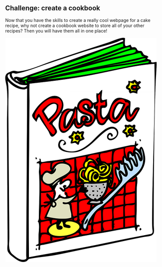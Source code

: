## Challenge: create a cookbook

Now that you have the skills to create a really cool webpage for a cake recipe, why not create a cookbook website to store all of your other recipes? Then you will have them all in one place!

![Image of a cartoon cookbook](images/cookbook.png)
